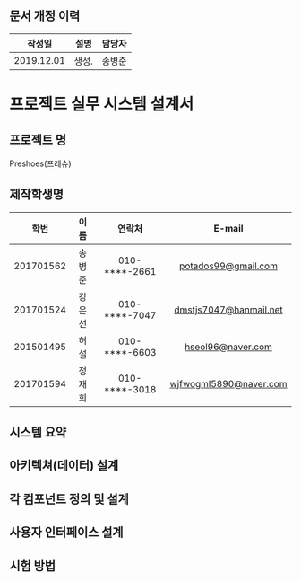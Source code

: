 ## 문서 개정 이력
|작성일|설명|담당자|
|:-:|:-:|:-:|
|2019.12.01|생성.|송병준|

# 프로젝트 실무 시스템 설계서
## 프로젝트 명
Preshoes(프레슈)

## 제작학생명
|학번|이름|연락처|E-mail|
|:-:|:-:|:-:|:-:|
|201701562|송병준|010-****-2661|potados99@gmail.com|
|201701524|강은선|010-****-7047|dmstjs7047@hanmail.net|
|201501495|허설|010-****-6603|hseol96@naver.com|
|201701594|정재희|010-****-3018|wjfwogml5890@naver.com|

## 시스템 요약

## 아키텍쳐(데이터) 설계

## 각 컴포넌트 정의 및 설계

## 사용자 인터페이스 설계

## 시험 방법
